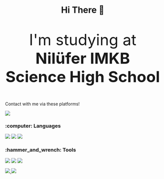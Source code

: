<html>
  <body>
    <h1 align="center">Hi There 👋</h1>
    <p style="font-size:50px;" align="center">I'm studying at <b>Nilüfer IMKB Science High School</b></p> 
   
<p>Contact with me via these platforms!</p>
   <a align="center" href="mailto:isalihkilic@gmail.com">
      <img align="center" src="https://img.shields.io/badge/-Gmail-FF4500?logo=gmail&logoColor=white&style=for-the-badge"></img>
   </a>

<h3>:computer: Languages</h3>
<p>
  <img src="https://img.shields.io/badge/Python-1111aa?style=for-the-badge&logo=python&logoColor=white">
  <img src="https://img.shields.io/badge/Node.js-00dd00?style=for-the-badge&logo=node.js&logoColor=white">
  <img src="https://img.shields.io/badge/Go-aaaaff?style=for-the-badge&logo=go&logoColor=white">
</p>
<h3>:hammer_and_wrench: Tools</h3>
<p>
  <img src="https://img.shields.io/badge/Windows-00008B?style=for-the-badge&logo=windows&logoColor=blue">
  <img src="https://img.shields.io/badge/Visual_Studio_2019-9932CC?style=for-the-badge&logo=visual_studio_2019&logoColor=white">
  <img src="https://img.shields.io/badge/Visual_Studio_Code-1E90FF?style=for-the-badge&logo=visual_studio_code&logoColor=white">
</p>
<p>
   <a href="https://github.com/ISalihKilic">
      <img src="https://github-readme-stats.vercel.app/api/?username=ISalihKilic&show_icons=true&bg_color=0d1117&text_color=bdc3c7&title_color=1e90fff&icon_color=1e90ff&hide_border=true" style="max-width:100%;">
    </a>

   <a href="https://github.com/ISalihKilic">
      <img src="https://github-readme-stats.vercel.app/api/top-langs/?username=ISalihKilic&layout=compact&show_icons=true&bg_color=0d1117&text_color=bdc3c7&title_color=1e90fff&icon_color=1e90ff&hide_border=true" style="max-width:100%;">
    </a>
</p>
  </body>
</html>

